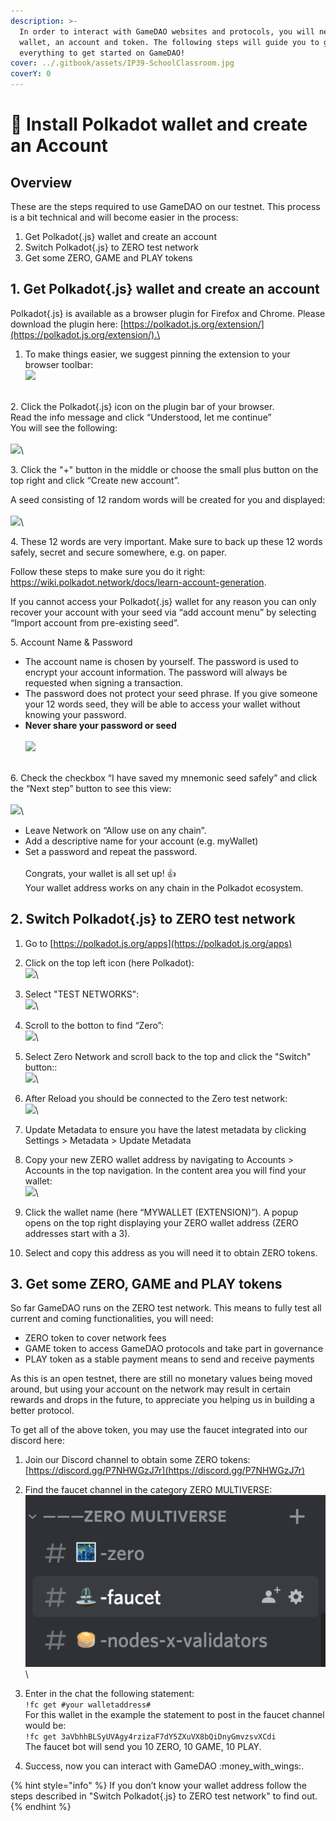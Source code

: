 ```yaml
---
description: >-
  In order to interact with GameDAO websites and protocols, you will need a
  wallet, an account and token. The following steps will guide you to get
  everything to get started on GameDAO!
cover: ../.gitbook/assets/IP39-SchoolClassroom.jpg
coverY: 0
---
```


# 💌 Install Polkadot wallet and create an Account

## Overview

These are the steps required to use GameDAO on our testnet. This process is a bit technical and will become easier in the process:

1. Get Polkadot{.js} wallet and create an account
2. Switch Polkadot{.js} to ZERO test network
3. Get some ZERO, GAME and PLAY tokens

## 1. Get Polkadot{.js} wallet and create an account

Polkadot{.js} is available as a browser plugin for Firefox and Chrome. Please download the plugin here: [https://polkadot.js.org/extension/](https://polkadot.js.org/extension/).\


1. To make things easier, we suggest pinning the extension to your browser toolbar:\
   ![](https://user-images.githubusercontent.com/91988132/145686170-9a7e0b7a-e8d6-41a9-a185-9e80efc45b14.png)

\
2\. Click the Polkadot{.js} icon on the plugin bar of your browser.\
Read the info message and click “Understood, let me continue”\
You will see the following:\
\
![](https://user-images.githubusercontent.com/91988132/145686694-fac91194-3539-4682-aaa5-c7d20228267b.png)\


3\. Click the "+" button in the middle or choose the small plus button on the top right and click “Create new account”.

A seed consisting of 12 random words will be created for you and displayed:\
\
![](https://user-images.githubusercontent.com/91988132/145686182-a7d1f5ab-ac8b-4f50-b083-51f55800c7ce.png)\


4\. These 12 words are very important. Make sure to back up these 12 words safely, secret and secure somewhere, e.g. on paper.

Follow these steps to make sure you do it right: https://wiki.polkadot.network/docs/learn-account-generation.

If you cannot access your Polkadot{.js} wallet for any reason you can only recover your account with your seed via “add account menu” by selecting “Import account from pre-existing seed”.



5\. Account Name & Password

* The account name is chosen by yourself. The password is used to encrypt your account information. The password will always be requested when signing a transaction.
* The password does not protect your seed phrase. If you give someone your 12 words seed, they will be able to access your wallet without knowing your password.
* **Never share your password or seed**\
  \
  ![](https://user-images.githubusercontent.com/91988132/145686255-1a72e0bc-91e3-4d52-8bc8-a40aa5fa5224.png)

\
6\. Check the checkbox “I have saved my mnemonic seed safely” and click the “Next step” button to see this view:\
\
![](https://user-images.githubusercontent.com/91988132/145686301-32a0eb2c-82e0-46c5-b320-4298f7209854.png)\


* Leave Network on “Allow use on any chain”.
* Add a descriptive name for your account (e.g. myWallet)
* Set a password and repeat the password.\
  \
  Congrats, your wallet is all set up! :+1:\
  Your wallet address works on any chain in the Polkadot ecosystem.

## 2. Switch Polkadot{.js} to ZERO test network

1. Go to [https://polkadot.js.org/apps](https://polkadot.js.org/apps)
2. Click on the top left icon (here Polkadot):\
   ![](https://user-images.githubusercontent.com/91988132/145686893-749b9c8d-1cd1-4c44-bc01-a06fbd5064aa.png)\

3. Select "TEST NETWORKS":\
   ![](https://user-images.githubusercontent.com/91988132/145686934-17cb4c7f-f7de-43d7-b08b-f0aa5a7f57d2.png)\

4. Scroll to the botton to find “Zero”:\
   ![](https://user-images.githubusercontent.com/91988132/145686952-74e7c581-c68d-446d-98ae-cee7cda5cc67.png)\

5. Select Zero Network and scroll back to the top and click the "Switch" button::\
   ![](https://user-images.githubusercontent.com/91988132/145687185-dcc98218-cb28-453d-841f-3c0334e2efc1.png)\

6. After Reload you should be connected to the Zero test network:\
   ![](https://user-images.githubusercontent.com/91988132/145687202-d8848349-3f64-4783-a34d-8d107c428ae7.png)\

7. Update Metadata to ensure you have the latest metadata by clicking Settings > Metadata > Update Metadata
8. Copy your new ZERO wallet address by navigating to Accounts > Accounts in the top navigation. In the content area you will find your wallet:\
   ![](https://user-images.githubusercontent.com/91988132/145687591-922d1745-8b5b-49b6-af1b-1e775e64dd1d.png)\

9. Click the wallet name (here “MYWALLET (EXTENSION)”). A popup opens on the top right displaying your ZERO wallet address (ZERO addresses start with a 3).
10. Select and copy this address as you will need it to obtain ZERO tokens.

## 3. Get some ZERO, GAME and PLAY tokens

So far GameDAO runs on the ZERO test network. This means to fully test all current and coming functionalities, you will need:

* ZERO token to cover network fees
* GAME token to access GameDAO protocols and take part in governance
* PLAY token as a stable payment means to send and receive payments

As this is an open testnet, there are still no monetary values being moved around, but using your account on the network may result in certain rewards and drops in the future, to appreciate you helping us in building a better protocol.

To get all of the above token, you may use the faucet integrated into our discord here:&#x20;

1. Join our Discord channel to obtain some ZERO tokens: [https://discord.gg/P7NHWGzJ7r](https://discord.gg/P7NHWGzJ7r)
2. Find the faucet channel in the category ZERO MULTIVERSE:\
   ![](<../.gitbook/assets/image (3) (1).png>)\

3. Enter in the chat the following statement:\
   `!fc get #your walletaddress#`\
   For this wallet in the example the statement to post in the faucet channel would be:\
   `!fc get 3aVbhhBLSyUVAgy4rzizaF7dY5ZXuVX8bQiDnyGmvzsvXCdi`\
   The faucet bot will send you 10 ZERO, 10 GAME, 10 PLAY.
4. Success, now you can interact with GameDAO :money\_with\_wings:.

{% hint style="info" %}
If you don’t know your wallet address follow the steps described in "Switch Polkadot{.js} to ZERO test network" to find out.
{% endhint %}
